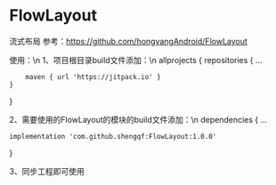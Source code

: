 # FlowLayout
流式布局
参考：https://github.com/hongyangAndroid/FlowLayout

使用：\n
1、项目根目录build文件添加：\n
allprojects {
    repositories {
        ...

        maven { url 'https://jitpack.io' }
    }
}

2、需要使用的FlowLayout的模块的build文件添加：\n
dependencies {
    ...
    
    implementation 'com.github.shengqf:FlowLayout:1.0.0'
}

3、同步工程即可使用
